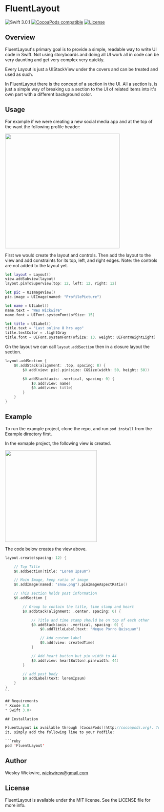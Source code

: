 # FluentLayout

![Swift 3.0.1](https://img.shields.io/badge/Swift-3.0.1-green.svg)
[![CocoaPods compatible](https://img.shields.io/cocoapods/v/FluentLayout.svg)](#cocoapods)
[![License](http://img.shields.io/:license-mit-blue.svg)](http://doge.mit-license.org)

## Overview

FluentLayout's primary goal is to provide a simple, readable way to write UI code in Swift. Not using storyboards and doing all UI work all in code can be very daunting and get very complex very quickly.

Every Layout is just a UIStackView under the covers and can be treated and used as such. 

In FluentLayout there is the concept of a section in the UI. All a section is, is just a simple way of breaking up a section to the UI of related items into it's own part with a different background color.

## Usage

For example if we were creating a new social media app and at the top of the want the following profile header:

<img src="https://github.com/wickwirew/FluentLayout/blob/master/Examples/ProfileHeader.png" width="375">

First we would create the layout and controls. Then add the layout to the view and add constraints for its top, left, and right edges.
Note: the controls are not added to the layout yet.

```swift
let layout = Layout()
view.addSubview(layout)
layout.pinToSuperview(top: 12, left: 12, right: 12)

let pic = UIImageView()
pic.image = UIImage(named: "ProfilePicture")

let name = UILabel()
name.text = "Wes Wickwire"
name.font = UIFont.systemFont(ofSize: 15)

let title = UILabel()
title.text = "Last online 8 hrs ago"
title.textColor = .lightGray
title.font = UIFont.systemFont(ofSize: 13, weight: UIFontWeightLight)
```

On the layout we can call `layout.addSection` then in a closure layout the section. 

```swift
layout.addSection {
    $0.addStack(alignment: .top, spacing: 8) {
        $0.add(view: pic).pin(size: CGSize(width: 50, height: 50))

        $0.addStack(axis: .vertical, spacing: 0) {
            $0.add(view: name)
            $0.add(view: title)
        }
    }
}
```

## Example

To run the example project, clone the repo, and run `pod install` from the Example directory first.

In the exmaple project, the following view is created.

<img src="https://github.com/wickwirew/FluentLayout/blob/master/Examples/ExampleScreenShot.png" width="300">

The code below creates the view above.

```swift
layout.create(spacing: 12) {

    // Top Title
    $0.addSection(title: "Lorem Ipsum")

    // Main Image, keep ratio of image
    $0.addImage(named: "snow.png").pinImageAspectRatio()

    // This section holds post information
    $0.addSection {

        // Group to contain the title, time stamp and heart
        $0.addStack(alignment: .center, spacing: 0) {

            // Title and time stamp should be on top of each other
            $0.addStack(axis: .vertical, spacing: 0) {
                $0.addTitleLabel(text: "Neque Porro Quisquam")

                // Add custom label
                $0.add(view: createdTime)
            }

            // Add heart button but pin width to 44
            $0.add(view: heartButton).pin(width: 44)
        }

        // add post body
        $0.addLabel(text: loremIpsum)
    }
}
``

## Requirements
* Xcode 8.0
* Swift 3.0+

## Installation

FluentLayout is available through [CocoaPods](http://cocoapods.org). To install
it, simply add the following line to your Podfile:

```ruby
pod 'FluentLayout'
```

## Author

Wesley Wickwire, wickwirew@gmail.com

## License

FluentLayout is available under the MIT license. See the LICENSE file for more info.
